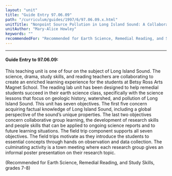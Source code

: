 ```yaml
---
layout: "unit"
title: "Guide Entry 97.06.09"
path: "/curriculum/guides/1997/6/97.06.09.x.html"
unitTitle: "Nonpoint Source Pollution in Long Island Sound: A Collaborative Teaching Unit for the Reading Lab."
unitAuthor: "Mary-Alice Howley"
keywords: ""
recommendedFor: "Recommended for Earth Science, Remedial Reading, and Study Skills, grades 7-8"
---
```

<body>
<hr/>
<h4>
Guide Entry to 97.06.09:
</h4>
This teaching unit is one of four on the subject of Long Island Sound. The science, drama, study skills, and reading teachers are collaborating to create an enriched learning experience for the students at Betsy Ross Arts Magnet School. The reading lab unit has been designed to help remedial students succeed in their earth science class, specifically with the science lessons that focus on geologic history, watershed, and pollution of Long Island Sound. This unit has seven objectives. The first five concern acquiring factual knowledge of Long Island Sound, including a global perspective of the sound’s unique properties. The last two objectives concern collaborative group learning, the development of research skills and people skills that can be applied to ongoing science reports and to future learning situations. The field trip component supports all seven objectives. The field trips motivate as they introduce the students to essential concepts through hands on observation and data collection. The culminating activity is a town meeting where each research group gives an informal poster presentation on their research topic.
<p>
(Recommended for Earth Science, Remedial Reading, and Study Skills, grades 7-8)
</p>
</body>